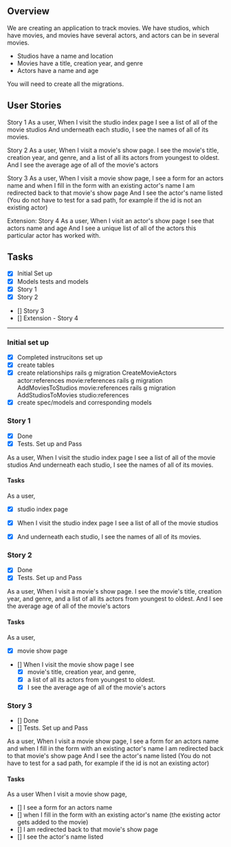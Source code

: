 ## Overview
We are creating an application to track movies. 
We have 
  studios, which have movies, and 
  movies have several actors, and 
  actors can be in several movies.

* Studios have a name and location
* Movies have a title, creation year, and genre
* Actors have a name and age

You will need to create all the migrations.

## User Stories
Story 1
As a user,
When I visit the studio index page
I see a list of all of the movie studios
And underneath each studio, I see the names of all of its movies.

Story 2
As a user,
When I visit a movie's show page.
I see the movie's title, creation year, and genre,
and a list of all its actors from youngest to oldest.
And I see the average age of all of the movie's actors

Story 3
As a user,
When I visit a movie show page,
I see a form for an actors name
and when I fill in the form with an existing actor's name
I am redirected back to that movie's show page
And I see the actor's name listed
(You do not have to test for a sad path, for example if the id is not an existing actor)

Extension: 
Story 4
As a user,
When I visit an actor's show page
I see that actors name and age 
And I see a unique list of all of the actors this particular actor has worked with.

## Tasks

  - [x] Initial Set up
  - [x] Models tests and models
  - [x] Story 1
  - [x] Story 2
  - [] Story 3
  - [] Extension - Story 4

_______________________________________________________
### Initial set up
- [x] Completed instrucitons set up
- [x] create tables
- [x] create relationships
    rails g migration CreateMovieActors actor:references movie:references
    rails g migration AddMoviesToStudios movie:references
    rails g migration AddStudiosToMovies studio:references
- [x] create spec/models and corresponding models

### Story 1
- [x] Done
- [x] Tests. Set up and Pass

As a user,
When I visit the studio index page
I see a list of all of the movie studios
And underneath each studio, I see the names of all of its movies.

#### Tasks
As a user,
  - [x] studio index page
  - [x] When I visit the studio index page I see a list of all of the movie studios
  - [x] And underneath each studio, I see the names of all of its movies.


### Story 2
- [x] Done
- [x] Tests. Set up and Pass

As a user,
When I visit a movie's show page.
I see the movie's title, creation year, and genre,
and a list of all its actors from youngest to oldest.
And I see the average age of all of the movie's actors

#### Tasks
As a user,
  - [x] movie show page
  - [] When I visit the movie show page I see 
    - [x] movie's title, creation year, and genre,
    - [x] a list of all its actors from youngest to oldest.
    - [x] I see the average age of all of the movie's actors

### Story 3
- [] Done
- [] Tests. Set up and Pass

As a user,
When I visit a movie show page,
I see a form for an actors name
and when I fill in the form with an existing actor's name
I am redirected back to that movie's show page
And I see the actor's name listed
(You do not have to test for a sad path, for example if the id is not an existing actor)

#### Tasks
As a user When I visit a movie show page,
  - [] I see a form for an actors name
  - [] when I fill in the form with an existing actor's name (the existing actor gets added to the movie)
  - [] I am redirected back to that movie's show page
  - [] I see the actor's name listed